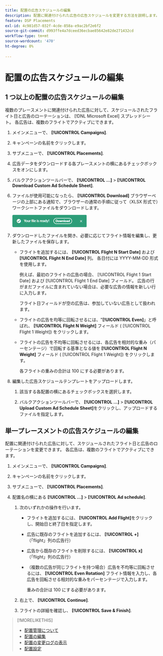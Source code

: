 ```yaml
---
title: 配置の広告スケジュールの編集
description: 配置に関連付けられた広告の広告スケジュールを変更する方法を説明します。
feature: DSP Placements
exl-id: 4c981d57-032f-4cde-858a-e9ac2bf2e6f2
source-git-commit: d993ffe4a7dceed36ecbae85642e82de271432cd
workflow-type: tm+mt
source-wordcount: '470'
ht-degree: 0%

---
```


# 配置の広告スケジュールの編集

## 1 つ以上の配置の広告スケジュールの編集

複数のプレースメントに関連付けられた広告に対して、スケジュールされたフライト日と広告のローテーションは、 [!DNL Microsoft Excel] スプレッドシート。 各広告は、複数のフライトでアクティブにできます。

1. メインメニューで、 **[!UICONTROL Campaigns]**.

1. キャンペーンの名前をクリックします。

1. サブメニューで、 **[!UICONTROL Placements]**.

1. 広告データをダウンロードする各プレースメントの横にあるチェックボックスをオンにします。

1. バルクアクションツールバーで、 **[!UICONTROL ...]** > **[!UICONTROL Download Custom Ad Schedule Sheet]**.

1. ファイルが使用可能になったら、 **[!UICONTROL Download]** ブラウザーページの上部にある通知で、ブラウザーの通常の手順に従って（XLSX 形式で）ワークシートファイルをダウンロードします。

   ![ダウンロード準備完了通知](/help/dsp/assets/download-ready.png "ダウンロード準備完了通知")

1. ダウンロードしたファイルを開き、必要に応じてフライト情報を編集し、更新したファイルを保存します。

   * フライトを追加するには、 **[!UICONTROL Flight N Start Date]** および **[!UICONTROL Flight N End Date]** 列。 各日付には YYYY-MM-DD 形式を使用します。

     例えば、最初のフライトの広告の場合、 [!UICONTROL Flight 1 Start Date] および [!UICONTROL Flight 1 End Date] フィールド。 広告の行がまだファイルに含まれていない場合は、必要な広告の情報を新しい行に入力します。

     フライト日フィールドが空の広告は、参加していない広告として扱われます。

   * フライトの広告を均等に回転させるには、&quot;**[!UICONTROL Even]**」と呼ばれ、 **[!UICONTROL Flight N Weight]** フィールド ( [!UICONTROL Flight 1 Weight]) をクリックします。

   * フライトの広告を不均等に回転させるには、各広告を相対的な重み（パーセンテージ）で回転する基準となる値を **[!UICONTROL Flight N Weight]** フィールド ( [!UICONTROL Flight 1 Weight]) をクリックします。

     各フライトの重みの合計は 100 にする必要があります。

1. 編集した広告スケジュールテンプレートをアップロードします。

   1. 該当する各配置の横にあるチェックボックスを選択します。

   1. バルクアクションツールバーで、 **[!UICONTROL ...]** > **[!UICONTROL Upload Custom Ad Schedule Sheet]**&#x200B;をクリックし、アップロードするファイルを指定します。

## 単一プレースメントの広告スケジュールの編集

<!-- Some placements don't have this option. Clarify which placement types aren't eligible -- just simple ad serving placements (PG ones seem okay)? And anything else? -->

配置に関連付けられた広告に対して、スケジュールされたフライト日と広告のローテーションを変更できます。 各広告は、複数のフライトでアクティブにできます。

1. メインメニューで、 **[!UICONTROL Campaigns]**.

1. キャンペーンの名前をクリックします。

1. サブメニューで、 **[!UICONTROL Placements]**.

1. 配置名の横にある  **[!UICONTROL ...]** > **[!UICONTROL Ad schedule]**.

   1. 次のいずれかの操作を行います。

      * フライトを追加するには、 **[!UICONTROL Add Flight]**&#x200B;をクリックし、開始日と終了日を指定します。

      * 広告に既存のフライトを追加するには、 **[!UICONTROL +]** （「flight」列の広告行）

      * 広告から既存のフライトを削除するには、 **[!UICONTROL x]** （「flight」列の広告行）

      * （複数の広告が同じフライトを持つ場合）広告を不均等に回転させるには、 **[!UICONTROL Even Rotation]** フライト情報を入力し、各広告を回転させる相対的な重みをパーセンテージで入力します。

        重みの合計は 100 にする必要があります。

   1. 右上で、 **[!UICONTROL Continue]**.

   1. フライトの詳細を確認し、 **[!UICONTROL Save & Finish]**.

>[!MORELIKETHIS]
>
>* [配置管理について](placement-about.md)
>* [配置の編集](placement-edit.md)
>* [配置の変更ログの表示](placement-change-log.md)
>* [配置設定](placement-settings.md)
